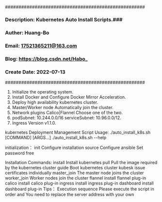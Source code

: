 ####################################################
### Description: Kubernetes Auto Install Scripts.###
### Auther: Huang-Bo                             ###
### Email: 17521365211@163.com                   ###
### Blog: https://blog.csdn.net/Habo_            ###
### Create Date: 2022-07-13                      ###
####################################################
1. Initialize the operating system.
2. Install Docker and Configure Docker Mirror Acceleration.
3. Deploy high availability kubernetes cluster.
4. Master/Worker node Automatically join the cluster.
5. Network plugins  Calico|Flannel Choose one of the two.
6. podSubnet: 10.244.0.0/16   serviceSubnet: 10.96.0.0/12.
7. Ingress Version v1.1.0.

kubernetes Deployment Management Script
Usage: 
  ./auto_install_k8s.sh [COMMAND] [ARGS...]
  ./auto_install_k8s.sh --help

initialization：
  init                   Configure installation source 
                         Configure ansible 
                         Set password free 

Installation Commands: 
  install                Install kubernetes 
  pull                   Pull the image required by the kubernetes cluster 
  guide                  Boot kubernetes cluster 
  kubesk                 issue certificates individually 
  master_join            The master node joins the cluster 
  worker_join            Worker nodes join the cluster 
  flannel                install flannel plug-in 
  calico                 install calico  plug-in 
  ingress                install ingress plug-in 
  dashboard              install dashboard plug-in 
Tips：
  Execution sequence     Please execute the script in order and You need to replace the server address with your own 


